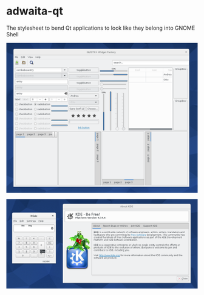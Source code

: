 adwaita-qt
==========

The stylesheet to bend Qt applications to look like they belong into GNOME Shell

![Widget Factory](/widgets.png)

![KCalc](/kcalc.png)
